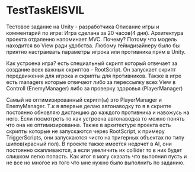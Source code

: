 # TestTaskEISVIL
Тестовое задание на Unity - разработчика
Описание игры и комментарий по игре: 
Игра сделана за 20 часов(4 дня). 
Архитектура проекта отдаленно напоминает MVC.
Почему? Потому что модель находится во View ради удобства.
Любому геймдизайнеру было бы приятно настраивать параметры игрока или противника прям в Unity.

Как устроена игра?
есть специальный скрипт который отвечает за создание всех важных скриптов - RootScript.
Он запускает скрипт передвижения для игрока и скрипты для противников.
Также в игре есть managers которые отвечают либо за перессылку всех View в Controll (EnemyManager) 
либо за проверку здоровья (PlayerManager)

Самый не оптимизированный скрипт(ы) это PlayerManager и EnemyManager.
Т.к я впервые делаю автонаводку то я в скрипте постоянно обновляю дистанцию до каждого противника и навожусь на него. Если посмотреть то как устроена автонаводка то можно понять что она не оптимизированна.
Также в архитектуре проекта есть скрипты которые не запускаются через RootScript, к примеру TriggerScripts, они запускаются чисто на тригерных объектах по типу шипов(красный пол).
В проекте также имеется недочет в AI, они постоянно скапливаются, а если увеличить их collider то в них будет слишком легко попасть.
Как итог я могу сказать что выполнил пусть и не все но многое из того что мне нужно было выполнить по заданию.